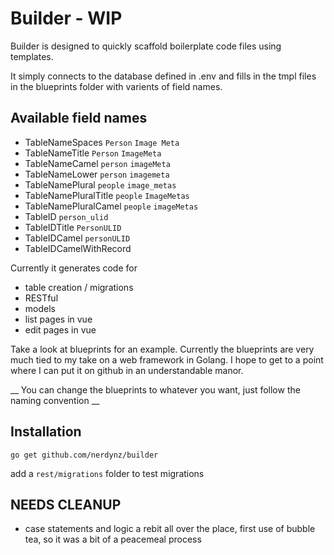# Builder - WIP
Builder is designed to quickly scaffold boilerplate code files using templates. 

It simply connects to the database defined in .env and fills in the tmpl files in the blueprints folder with varients of field names.

## Available field names

- TableNameSpaces `Person` `Image Meta`
- TableNameTitle `Person` `ImageMeta`
- TableNameCamel `person` `imageMeta`
- TableNameLower `person` `imagemeta`
- TableNamePlural `people` `image_metas`
- TableNamePluralTitle `people` `ImageMetas`
- TableNamePluralCamel `people` `imageMetas`
- TableID `person_ulid`
- TableIDTitle `PersonULID`
- TableIDCamel `personULID`
- TableIDCamelWithRecord

Currently it generates code for 

- table creation / migrations
- RESTful 
- models
- list pages in vue
- edit pages in vue

Take a look at blueprints for an example. Currently the blueprints are very much tied to my take on a web framework in Golang. I hope to get to a point where I can put it on github in an understandable manor.

__ You can change the blueprints to whatever you want, just follow the naming convention __

## Installation
`go get github.com/nerdynz/builder`

add a `rest/migrations` folder to test migrations


## NEEDS CLEANUP
- case statements and logic a rebit all over the place, first use of bubble tea, so it was a bit of a peacemeal process